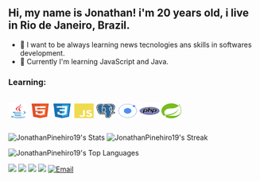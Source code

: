 <h2>Hi, my name is Jonathan! i'm 20 years old, i live in Rio de Janeiro, Brazil.</h2>


- 👀 I want to be always learning news tecnologies ans skills in softwares development.
- 🌱 Currently I'm learning JavaScript and Java.



<h3>Learning:</h3>
<div style="display: inline_block; margin_bottom: 20px; background_color: purpple;"><br>
  <img align="center" alt="Jhon-Java" height="30" width="40" src="https://raw.githubusercontent.com/devicons/devicon/master/icons/java/java-original.svg">
  <img align="center" alt="Jhon-HTML" height="30" width="40" src="https://raw.githubusercontent.com/devicons/devicon/master/icons/html5/html5-original.svg">
  <img align="center" alt="Jhon-CSS" height="30" width="40" src="https://raw.githubusercontent.com/devicons/devicon/master/icons/css3/css3-original.svg">
  <img align="center" alt="Jhon-Js" height="30" width="40" src="https://raw.githubusercontent.com/devicons/devicon/master/icons/javascript/javascript-plain.svg">
  <!--<img align="center" alt="Jhon-TypeScript" height="30" width="40" src="https://raw.githubusercontent.com/devicons/devicon/master/icons/typescript/typescript-plain.svg">-->  
  <img align="center" alt="Jhon-PostGree" height="30" width="40" src="https://raw.githubusercontent.com/devicons/devicon/master/icons/postgresql/postgresql-original.svg">
  <!--<img align="center" alt="Jhon-MySql" height="30" width="40" src="https://raw.githubusercontent.com/devicons/devicon/master/icons/angularjs/angularjs-plain.svg">-->
  <img align="center" alt="Jhon-Ionic" height="30" width="40" src="https://raw.githubusercontent.com/devicons/devicon/master/icons/ionic/ionic-original.svg">
  <img align="center" alt="Jhon-Myphp" height="30" width="40" src="https://raw.githubusercontent.com/devicons/devicon/master/icons/php/php-original.svg">
  <img align="center" alt="Jhon-Spring" height="30" width="40" src="https://raw.githubusercontent.com/devicons/devicon/master/icons/spring/spring-original.svg">
  
  
</div>


<h2></h2>






![JonathanPinehiro19's Stats](https://github-readme-stats.vercel.app/api?username=JonathanPinehiro19&theme=material-palenight&show_icons=true&hide_border=true&count_private=true)
![JonathanPinehiro19's Streak](https://github-readme-streak-stats.herokuapp.com/?user=JonathanPinehiro19&theme=material-palenight&hide_border=true)


![JonathanPinehiro19's Top Languages](https://github-readme-stats.vercel.app/api/top-langs/?username=JonathanPinehiro19&theme=material-palenight&show_icons=true&hide_border=true&layout=compact)

[<img src="https://img.shields.io/badge/linkedin-%230077B5.svg?&style=for-the-badge&logo=linkedin&logoColor=white" />](www.linkedin.com/in/jonathan-pinheiro-devops/) [<img src = "https://img.shields.io/badge/instagram-%23E4405F.svg?&style=for-the-badge&logo=instagram&logoColor=white">](https://instagram.com/jonathan_pinheiros?igshid=MzNlNGNkZWQ4Mg==) [<img src = "https://img.shields.io/badge/facebook-%231877F2.svg?&style=for-the-badge&logo=facebook&logoColor=white">](https://www.facebook.com/profile.php?id=100017716937199&mibextid=ZbWKwL)
<a href="https://api.whatsapp.com/send?phone=5521965013863&text=Olá Jonathan!, vim pelo seu GitHub." target="_blank"><img src="https://img.shields.io/badge/WhatsApp-25D366?style=for-the-badge&logo=whatsapp&logoColor=white"></a>
[![Email](https://img.shields.io/badge/Gmail-D14836?style=for-the-badge&logo=gmail&logoColor=white)](mailto:jonathandevopssenac@gmail.com)



<!---
JonathanPinehiro19/JonathanPinehiro19 is a ✨ special ✨ repository because its `README.md` (this file) appears on your GitHub profile.
You can click the Preview link to take a look at your changes.
--->

